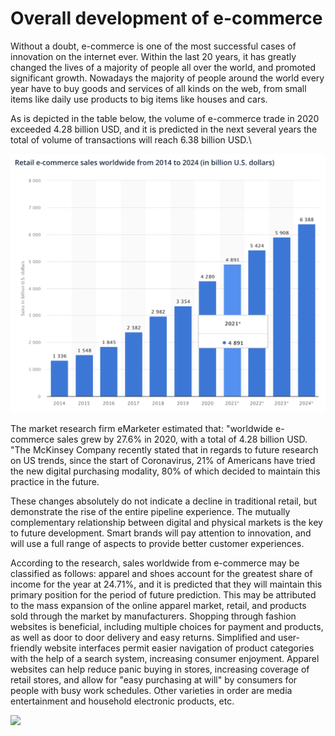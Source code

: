 # Overall development of e-commerce

Without a doubt, e-commerce is one of the most successful cases of innovation on the internet ever. Within the last 20 years, it has greatly changed the lives of a majority of people all over the world, and promoted significant growth. Nowadays the majority of people around the world every year have to buy goods and services of all kinds on the web, from small items like daily use products to big items like houses and cars.

As is depicted in the table below, the volume of e-commerce trade in 2020 exceeded 4.28 billion USD, and it is predicted in the next several years the total of volume of transactions will reach 6.38 billion USD.\


![](<../.gitbook/assets/image (3).png>)

The market research firm eMarketer estimated that: "worldwide e-commerce sales grew by 27.6% in 2020, with a total of 4.28 billion USD. "The McKinsey Company recently stated that in regards to future research on US trends, since the start of Coronavirus, 21% of Americans have tried the new digital purchasing modality, 80% of which decided to maintain this practice in the future.

These changes absolutely do not indicate a decline in traditional retail, but demonstrate the rise of the entire pipeline experience. The mutually complementary relationship between digital and physical markets is the key to future development. Smart brands will pay attention to innovation, and will use a full range of aspects to provide better customer experiences.

According to the research, sales worldwide from e-commerce may be classified as follows: apparel and shoes account for the greatest share of income for the year at 24.71%, and it is predicted that they will maintain this primary position for the period of future prediction. This may be attributed to the mass expansion of the online apparel market, retail, and products sold through the market by manufacturers. Shopping through fashion websites is beneficial, including multiple choices for payment and products, as well as door to door delivery and easy returns. Simplified and user-friendly website interfaces permit easier navigation of product categories with the help of a search system, increasing consumer enjoyment. Apparel websites can help reduce panic buying in stores, increasing coverage of retail stores, and allow for "easy purchasing at will" by consumers for people with busy work schedules. Other varieties in order are media entertainment and household electronic products, etc.

![](broken-reference)
